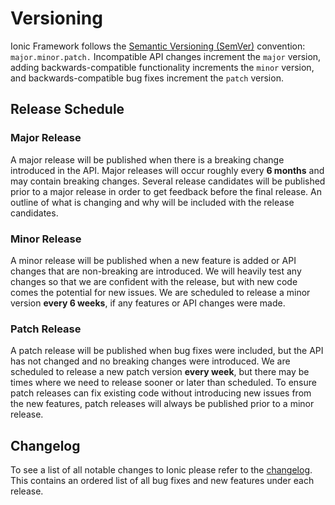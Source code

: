 # Versioning

<!-- TOC goes here -->

Ionic Framework follows the <a href="https://semver.org/" target="_blank">Semantic Versioning (SemVer)</a> convention: <code>major.minor.patch.</code> Incompatible API changes increment the <code>major</code> version, adding backwards-compatible functionality increments the <code>minor</code> version, and backwards-compatible bug fixes increment the <code>patch</code> version.

## Release Schedule

### Major Release

A major release will be published when there is a breaking change introduced in the API. Major releases will occur roughly every **6 months** and may contain breaking changes. Several release candidates will be published prior to a major release in order to get feedback before the final release. An outline of what is changing and why will be included with the release candidates.

### Minor Release

A minor release will be published when a new feature is added or API changes that are non-breaking are introduced. We will heavily test any changes so that we are confident with the release, but with new code comes the potential for new issues. We are scheduled to release a minor version **every 6 weeks**, if any features or API changes were made.

### Patch Release

A patch release will be published when bug fixes were included, but the API has not changed and no breaking changes were introduced. We are scheduled to release a new patch version **every week**, but there may be times where we need to release sooner or later than scheduled. To ensure patch releases can fix existing code without introducing new issues from the new features, patch releases will always be published prior to a minor release.

## Changelog

To see a list of all notable changes to Ionic please refer to the <a href="https://github.com/ionic-team/ionic/blob/master/CHANGELOG.md" target="_blank">changelog</a>. This contains an ordered
list of all bug fixes and new features under each release.
